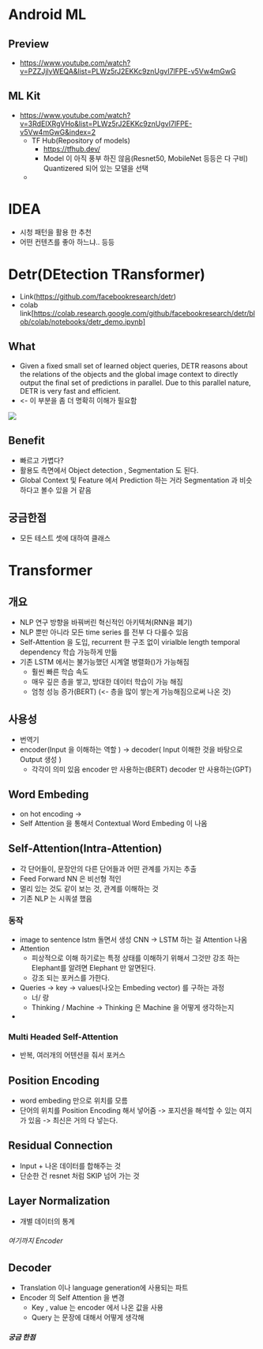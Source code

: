 # Android ML
## Preview
- https://www.youtube.com/watch?v=PZZJjlyWEQA&list=PLWz5rJ2EKKc9znUgvI7lFPE-v5Vw4mGwG

## ML Kit
 - https://www.youtube.com/watch?v=3RdEIXRgVHo&list=PLWz5rJ2EKKc9znUgvI7lFPE-v5Vw4mGwG&index=2
   - TF Hub(Repository of models)
      - https://tfhub.dev/
      - Model 이 아직 풍부 하진 않음(Resnet50, MobileNet 등등은 다 구비) Quantizered 되어 있는 모델을 선택
   - 
# IDEA
 - 시청 패턴을 활용 한 추천
 - 어떤 컨텐츠를 좋아 하느냐.. 등등
  
# Detr(DEtection TRansformer)
* Link(https://github.com/facebookresearch/detr)
* colab link[https://colab.research.google.com/github/facebookresearch/detr/blob/colab/notebooks/detr_demo.ipynb]

## What
* Given a fixed small set of learned object queries, DETR reasons about the relations of the objects and the global image context to directly output the final set of predictions in parallel. Due to this parallel nature, DETR is very fast and efficient.
* <- 이 부분을 좀 더 명확히 이해가 필요함
<img src="https://user-images.githubusercontent.com/7637498/97835204-fdd7cc00-1d1c-11eb-8a13-68adc2f97303.png"/>



## Benefit
* 빠르고 가볍다?
* 활용도 측면에서 Object detection , Segmentation 도 된다. 
* Global Context 및 Feature 에서 Prediction 하는 거라 Segmentation 과 비슷하다고 볼수 있을 거 같음

## 궁금한점 
- 모든 테스트 셋에 대하여 클래스 


# Transformer
## 개요
  - NLP 연구 방향을 바꿔버린 혁신적인 아키텍쳐(RNN을 폐기)
  - NLP 뿐만 아니라 모든 time series 를 전부 다 다룰수 있음
  - Self-Attention 을 도입, recurrent 한 구조 없이 virialble length temporal dependency 학습 가능하게 만듦
  - 기존 LSTM 에서는 불가능했던 시계열 병렬화()가 가능해짐
     * 훨씬 빠른 학습 속도
     * 매우 깊은 층을 쌓고, 방대한 데이터 학습이 가능 해짐
     * 엄청 성능 증가(BERT) (<- 층을 많이 쌓는게 가능해짐으로써 나온 것)
     
## 사용성
  - 번역기
  - encoder(Input 을 이해하는 역할 ) -> decoder( Input 이해한 것을 바탕으로 Output 생성  )
     * 각각이 의미 있음 encoder 만 사용하는(BERT) decoder 만 사용하는(GPT)
  
## Word Embeding
  - on hot encoding -> 
  - Self Attention 을 통해서 Contextual Word Embeding 이 나옴
  
## Self-Attention(Intra-Attention)
  - 각 단어들이, 문장안의 다른 단어들과 어떤 관계를 가지는 추출
  - Feed Forward NN 은 비선형 적인 
  - 멀리 있는 것도 같이 보는 것, 관계를 이해하는 것
  - 기존 NLP 는 시쿼셜 했음
   

### 동작
 -  image to sentence lstm 돌면서 생성  CNN -> LSTM 하는 걸 Attention 나옴
 - Attention
    * 피상적으로 이해 하기로는 특정 상태를 이해하기 위해서 그것만 강조 하는 Elephant를 알려면 Elephant 만 알면된다.
    * 강조 되는 포커스를 가한다.
 - Queries -> key -> values(나오는 Embeding vector) 를 구하는 과정
    -  너/ 랑 
     - Thinking / Machine  -> Thinking 은 Machine 을 어떻게 생각하는지
 - 

### Multi Headed Self-Attention
 - 반복, 여러개의 어텐션을 줘서 포커스

## Position Encoding
* word embeding 만으로 위치를 모름
* 단어의 위치를 Position Encoding 해서 넣어줌
  -> 포지션을 해석할 수 있는 여지가 있음
  -> 최신은 거의 다 넣는다.
  

## Residual Connection
* Input + 나온 데이터를 합해주는 것
* 단순한 건 resnet 처럼 SKIP 넘어 가는 것


## Layer Normalization
*  개별 데이터의 통계


###### 여기까지 Encoder


## Decoder
* Translation 이나 language generation에 사용되는 파트
* Encoder 의 Self Attention 을 변경 
  * Key , value 는 encoder 에서 나온 값을 사용
  * Query 는 문장에 대해서 어떻게 생각해 


##### 궁금 한점
     
     
     
